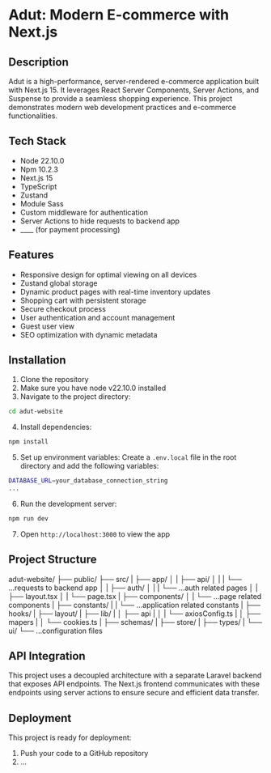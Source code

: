 # Adut: Modern E-commerce with Next.js

## Description

Adut is a high-performance, server-rendered e-commerce application built with Next.js 15. It leverages React Server Components, Server Actions, and Suspense to provide a seamless shopping experience. This project demonstrates modern web development practices and e-commerce functionalities.


## Tech Stack

- Node 22.10.0
- Npm 10.2.3
- Next.js 15
- TypeScript
- Zustand
- Module Sass
- Custom middleware for authentication
- Server Actions to hide requests to backend app
- ____ (for payment processing)


## Features

- Responsive design for optimal viewing on all devices
- Zustand global storage
- Dynamic product pages with real-time inventory updates
- Shopping cart with persistent storage
- Secure checkout process
- User authentication and account management
- Guest user view
- SEO optimization with dynamic metadata


## Installation

1. Clone the repository
2. Make sure you have node v22.10.0 installed
3. Navigate to the project directory:
```bash
cd adut-website
```
4. Install dependencies:
```bash
npm install
```
5. Set up environment variables:
Create a `.env.local` file in the root directory and add the following variables:
```bash
DATABASE_URL=your_database_connection_string
...
```
6. Run the development server:
```bash
npm run dev
```
7. Open `http://localhost:3000` to view the app


## Project Structure
adut-website/
├── public/
├── src/
|  ├── app/
│  |  ├── api/
│  |  |  └── ...requests to backend app
│  |  ├── auth/
│  |  |  └── ...auth related pages
│  |  ├── layout.tsx
│  |  └── page.tsx
|  ├── components/
│  |  └── ...page related components
|  ├── constants/
|  |  └── ...application related constants
|  ├── hooks/
|  ├── layout/
|  ├── lib/
|  │  ├── api
|  │  |  └── axiosConfig.ts
|  │  ├── mapers
|  │  └── cookies.ts
|  ├── schemas/
|  ├── store/
|  ├── types/
|  └── ui/
└── ...configuration files



## API Integration

This project uses a decoupled architecture with a separate Laravel backend that exposes API endpoints. The Next.js frontend communicates with these endpoints using server actions to ensure secure and efficient data transfer.

## Deployment

This project is ready for deployment:

1. Push your code to a GitHub repository
2. ...
